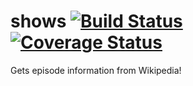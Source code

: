 # shows [![Build Status](https://travis-ci.org/jutonz/show.svg?branch=master)](https://travis-ci.org/jutonz/show) [![Coverage Status](https://coveralls.io/repos/jutonz/naruto-api/badge.svg?branch=master)](https://coveralls.io/r/jutonz/naruto-api?branch=master)
Gets episode information from Wikipedia!
